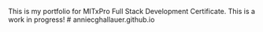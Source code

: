 This is my portfolio for MITxPro Full Stack Development Certificate. This is a work in progress! # anniecghallauer.github.io
